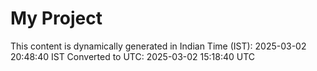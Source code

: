 # My Project

This content is dynamically generated in Indian Time (IST): 2025-03-02 20:48:40 IST
Converted to UTC: 2025-03-02 15:18:40 UTC
